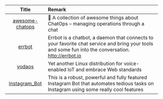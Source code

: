 | Title | Remark |
| :----: | :---- |
|[awesome-chatops](https://github.com/exAspArk/awesome-chatops)|🤖 A collection of awesome things about ChatOps – managing operations through a chat|
|[errbot](https://github.com/errbotio/errbot/)|Errbot is a chatbot, a daemon that connects to your favorite chat service and bring your tools and some fun into the conversation. http://errbot.io|
|[yodaos](https://github.com/yodaos-project/yodaos)|Yet another Linux distribution for voice-enabled IoT and embrace Web standards|
|[Instagram_Bot](https://github.com/Harshp20/Instagram_Bot)|This is a robust, powerful and fully featured Instagram Bot that automates tedious tasks on Instagram using some really cool features|